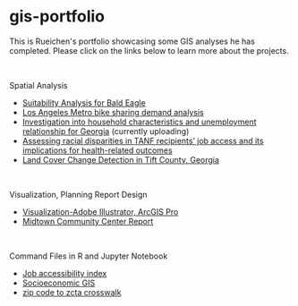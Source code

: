 # gis-portfolio

This is Rueichen's portfolio showcasing some GIS analyses he has completed. Please click on the links below to learn more about the projects.

<br>

Spatial Analysis
- [Suitability Analysis for Bald Eagle](https://github.com/rc-tsai/gis-portfolio/blob/main/projects/Suitability%20Analysis%20for%20Bald%20Eagle.md)
- [Los Angeles Metro bike sharing demand analysis](https://github.com/rc-tsai/gis-portfolio/blob/main/projects/Los%20Angeles%20Metro%20bike%20sharing%20demand%20analysis.md)
- [Investigation into household characteristics and unemployment relationship for Georgia](https://github.com/rc-tsai/gis-portfolio/blob/main/projects/Investigation%20into%20household%20characteristics%20and%20unemployment%20relationship%20for%20Georgia.md) (currently uploading)
- [Assessing racial disparities in TANF recipients’ job access and its implications for health-related outcomes](https://issuu.com/rc-t/docs/xula_poster_v3)
- [Land Cover Change Detection in Tift County, Georgia](https://issuu.com/rc-t/docs/class_project_report_rueichen_tsai)

<br>

Visualization, Planning Report Design
- [Visualization-Adobe Illustrator, ArcGIS Pro](https://github.com/rc-tsai/gis-portfolio/blob/main/Visualization-Adobe%20Illustrator%2C%20ArcGIS%20Pro)
- [Midtown Community Center Report](https://issuu.com/rc-t/docs/report_midtowncommunitycenter)

<br>

Command Files in R and Jupyter Notebook
- [Job accessibility index](https://github.com/rc-tsai/gis-portfolio/blob/main/Job%20accessibility%20index.ipynb)
- [Socioeconomic GIS](https://rpubs.com/rct/socioeconomicgis)
- [zip code to zcta crosswalk](https://github.com/rc-tsai/gis-portfolio/blob/main/zip%20code%20to%20zcta%20crosswalk.py)
